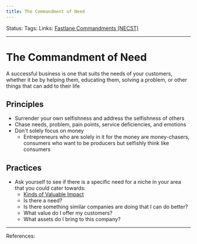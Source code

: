 ```yaml
---
title: The Commandment of Need
---
```

Status:
Tags:
Links: [Fastlane Commandments (NECST)](out/fastlane-commandments-necst.md)
___
# The Commandment of Need
A successful business is one that suits the needs of your customers, whether it be by helping them, educating them, solving a problem, or other things that can add to their life
## Principles
-   Surrender your own selfishness and address the selfishness of others
- Chase needs, problem, pain points, service deficiencies, and emotions
- Don't solely focus on money
	- Entrepreneurs who are solely in it for the money are money-chasers, consumers who want to be producers but selfishly think like consumers
## Practices
- Ask yourself to see if there is a specific need for a niche in your area that you could cater towards:
	- [Kinds of Valuable Impact](out/kinds-of-valuable-impact.md)
	-  Is there a need?
	-   Is there something similar companies are doing that I can do better?
	-   What value do I offer my customers?
	-   What assets do I bring to this company?
___
References: